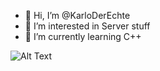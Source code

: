 - 👋 Hi, I’m @KarloDerEchte
- 👀 I’m interested in Server stuff
- 🌱 I’m currently learning C++

![Alt Text](https://media.giphy.com/media/Ju7l5y9osyymQ/giphy.gif)
